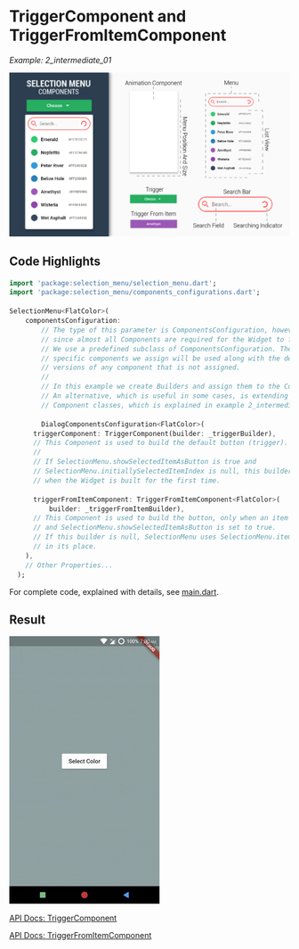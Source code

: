 # TriggerComponent and TriggerFromItemComponent
*Example: 2_intermediate_01*

![Components Image](../data/selection_menu%20anatomy%20components.jpg)

## Code Highlights

```dart
import 'package:selection_menu/selection_menu.dart';
import 'package:selection_menu/components_configurations.dart';

SelectionMenu<FlatColor>(
    componentsConfiguration:
        // The type of this parameter is ComponentsConfiguration, however
        // since almost all Components are required for the Widget to function
        // We use a predefined subclass of ComponentsConfiguration. The
        // specific components we assign will be used along with the default
        // versions of any component that is not assigned.
        //
        // In this example we create Builders and assign them to the Components.
        // An alternative, which is useful in some cases, is extending the
        // Component classes, which is explained in example 2_intermediate_04.

        DialogComponentsConfiguration<FlatColor>(
      triggerComponent: TriggerComponent(builder: _triggerBuilder),
      // This Component is used to build the default button (trigger).
      //
      // If SelectionMenu.showSelectedItemAsButton is true and
      // SelectionMenu.initiallySelectedItemIndex is null, this builder is used
      // when the Widget is built for the first time.

      triggerFromItemComponent: TriggerFromItemComponent<FlatColor>(
          builder: _triggerFromItemBuilder),
      // This Component is used to build the button, only when an item is selected
      // and SelectionMenu.showSelectedItemAsButton is set to true.
      // If this builder is null, SelectionMenu uses SelectionMenu.itemBuilder
      // in its place.
    ),
    // Other Properties...
  );
```

For complete code, explained with details, see [main.dart](./main.dart).
## Result

![Result Gif](./2_01.gif)


[API Docs: TriggerComponent](https://pub.dev/documentation/selection_menu/latest/components_configurations/TriggerComponent-class.html)

[API Docs: TriggerFromItemComponent](https://pub.dev/documentation/selection_menu/latest/components_configurations/TriggerFromItemComponent-class.html)
